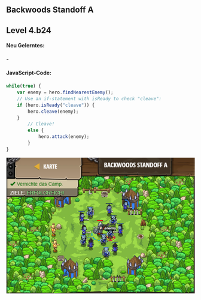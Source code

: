 ## **Backwoods Standoff A**
## Level 4.b24

#### Neu Gelerntes:
<b>-</b>

[comment]: <> (Was wurde gelernt und wie funktioniert die Technik?)

#### JavaScript-Code:
```js
while(true) {
    var enemy = hero.findNearestEnemy();
    // Use an if-statement with isReady to check "cleave":
    if (hero.isReady("cleave")) {
        hero.cleave(enemy);        
    }
        // Cleave!
        else {
            hero.attack(enemy);
        }
}
```
![image](lvl4_b24.png)